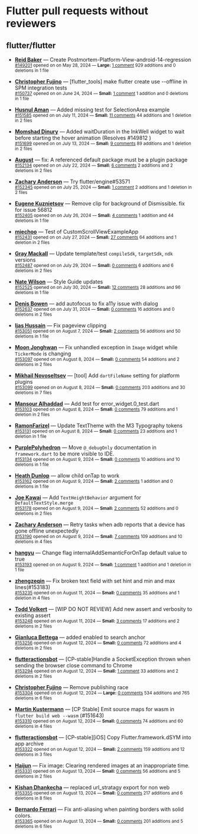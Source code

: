 # Flutter pull requests without reviewers

## flutter/flutter

* **[Reid Baker](https://github.com/reidbaker)** &mdash; Create Postmortem-Platform-View-android-14-regression<br />
    <sub>[#149201](https://github.com/flutter/flutter/pull/149201) opened on on May 28, 2024 &mdash; **Large:** [1 comment](https://github.com/flutter/flutter/pull/149201) 929 additions and 0 deletions in 1 file</sub><br />

* **[Christopher Fujino](https://github.com/christopherfujino)** &mdash; [flutter_tools] make flutter create use --offline in SPM integration tests<br />
    <sub>[#150737](https://github.com/flutter/flutter/pull/150737) opened on on June 24, 2024 &mdash; **Small:** [1 comment](https://github.com/flutter/flutter/pull/150737) 1 addition and 0 deletions in 1 file</sub><br />

* **[Husnul Aman](https://github.com/iam-amanxz)** &mdash; Added missing test for SelectionArea example<br />
    <sub>[#151585](https://github.com/flutter/flutter/pull/151585) opened on on July 11, 2024 &mdash; **Small:** [11 comments](https://github.com/flutter/flutter/pull/151585) 44 additions and 1 deletion in 2 files</sub><br />

* **[Momshad Dinury](https://github.com/momshaddinury)** &mdash; Added waitDuration in the InkWell widget to wait before starting the hover animation (Resolves #149812 )<br />
    <sub>[#151699](https://github.com/flutter/flutter/pull/151699) opened on on July 13, 2024 &mdash; **Small:** [9 comments](https://github.com/flutter/flutter/pull/151699) 89 additions and 1 deletion in 2 files</sub><br />

* **[August](https://github.com/Gustl22)** &mdash; fix: A referenced default package must be a plugin package<br />
    <sub>[#152134](https://github.com/flutter/flutter/pull/152134) opened on on July 22, 2024 &mdash; **Small:** [6 comments](https://github.com/flutter/flutter/pull/152134) 2 additions and 2 deletions in 2 files</sub><br />

* **[Zachary Anderson](https://github.com/zanderso)** &mdash; Try flutter/engine#53571<br />
    <sub>[#152345](https://github.com/flutter/flutter/pull/152345) opened on on July 25, 2024 &mdash; **Small:** [1 comment](https://github.com/flutter/flutter/pull/152345) 2 additions and 1 deletion in 2 files</sub><br />

* **[Eugene Kuznietsov](https://github.com/qwertylolman)** &mdash; Remove clip for background of Dismissible. fix for issue 56812<br />
    <sub>[#152405](https://github.com/flutter/flutter/pull/152405) opened on on July 26, 2024 &mdash; **Small:** [4 comments](https://github.com/flutter/flutter/pull/152405) 1 addition and 44 deletions in 1 file</sub><br />

* **[miechoo](https://github.com/miechoo)** &mdash; Test of CustomScrollViewExampleApp<br />
    <sub>[#152431](https://github.com/flutter/flutter/pull/152431) opened on on July 27, 2024 &mdash; **Small:** [27 comments](https://github.com/flutter/flutter/pull/152431) 64 additions and 1 deletion in 2 files</sub><br />

* **[Gray Mackall](https://github.com/gmackall)** &mdash; Update template/test `compileSdk`, `targetSdk`, `ndk` versions<br />
    <sub>[#152487](https://github.com/flutter/flutter/pull/152487) opened on on July 29, 2024 &mdash; **Small:** [0 comments](https://github.com/flutter/flutter/pull/152487) 6 additions and 6 deletions in 2 files</sub><br />

* **[Nate Wilson](https://github.com/nate-thegrate)** &mdash; Style Guide updates<br />
    <sub>[#152525](https://github.com/flutter/flutter/pull/152525) opened on on July 30, 2024 &mdash; **Small:** [12 comments](https://github.com/flutter/flutter/pull/152525) 28 additions and 96 deletions in 1 file</sub><br />

* **[Denis Bowen](https://github.com/DBowen33)** &mdash; add autofocus to fix a11y issue with dialog<br />
    <sub>[#152637](https://github.com/flutter/flutter/pull/152637) opened on on July 31, 2024 &mdash; **Small:** [0 comments](https://github.com/flutter/flutter/pull/152637) 16 additions and 0 deletions in 2 files</sub><br />

* **[Ijas Hussain](https://github.com/ijashuzain)** &mdash; Fix pageview clipping<br />
    <sub>[#153051](https://github.com/flutter/flutter/pull/153051) opened on on August 7, 2024 &mdash; **Small:** [2 comments](https://github.com/flutter/flutter/pull/153051) 56 additions and 50 deletions in 1 file</sub><br />

* **[Moon Jonghwan](https://github.com/enihsgnir)** &mdash; Fix unhandled exception in `Image` widget while `TickerMode` is changing<br />
    <sub>[#153097](https://github.com/flutter/flutter/pull/153097) opened on on August 8, 2024 &mdash; **Small:** [0 comments](https://github.com/flutter/flutter/pull/153097) 54 additions and 2 deletions in 2 files</sub><br />

* **[Mikhail Novoseltsev](https://github.com/Sameri11)** &mdash; [tool] Add `dartFileName` setting for platform plugins <br />
    <sub>[#153099](https://github.com/flutter/flutter/pull/153099) opened on on August 8, 2024 &mdash; **Small:** [0 comments](https://github.com/flutter/flutter/pull/153099) 203 additions and 30 deletions in 7 files</sub><br />

* **[Mansour Alhaddad](https://github.com/mansourzaki)** &mdash; Add test for error_widget.0_test.dart<br />
    <sub>[#153103](https://github.com/flutter/flutter/pull/153103) opened on on August 8, 2024 &mdash; **Small:** [0 comments](https://github.com/flutter/flutter/pull/153103) 79 additions and 1 deletion in 2 files</sub><br />

* **[RamonFarizel](https://github.com/RamonFarizel)** &mdash; Update TextTheme with the M3 Typography tokens<br />
    <sub>[#153131](https://github.com/flutter/flutter/pull/153131) opened on on August 8, 2024 &mdash; **Small:** [0 comments](https://github.com/flutter/flutter/pull/153131) 23 additions and 1 deletion in 1 file</sub><br />

* **[PurplePolyhedron](https://github.com/PurplePolyhedron)** &mdash; Move `@_debugOnly` documentation in `framework.dart` to be more visible to IDE.<br />
    <sub>[#153134](https://github.com/flutter/flutter/pull/153134) opened on on August 9, 2024 &mdash; **Small:** [0 comments](https://github.com/flutter/flutter/pull/153134) 10 additions and 10 deletions in 1 file</sub><br />

* **[Heath Dunlop](https://github.com/dunatron)** &mdash; allow child onTap to work<br />
    <sub>[#153162](https://github.com/flutter/flutter/pull/153162) opened on on August 9, 2024 &mdash; **Small:** [2 comments](https://github.com/flutter/flutter/pull/153162) 1 addition and 0 deletions in 1 file</sub><br />

* **[Joe Kawai](https://github.com/kawaijoe)** &mdash; Add `TextHeightBehavior` argument for `DefaultTextStyle.merge`<br />
    <sub>[#153178](https://github.com/flutter/flutter/pull/153178) opened on on August 9, 2024 &mdash; **Small:** [2 comments](https://github.com/flutter/flutter/pull/153178) 52 additions and 0 deletions in 2 files</sub><br />

* **[Zachary Anderson](https://github.com/zanderso)** &mdash; Retry tasks when adb reports that a device has gone offline unexpectedly<br />
    <sub>[#153190](https://github.com/flutter/flutter/pull/153190) opened on on August 9, 2024 &mdash; **Small:** [7 comments](https://github.com/flutter/flutter/pull/153190) 109 additions and 10 deletions in 4 files</sub><br />

* **[hangyu](https://github.com/hangyujin)** &mdash; Change flag internalAddSemanticForOnTap default value to true<br />
    <sub>[#153193](https://github.com/flutter/flutter/pull/153193) opened on on August 9, 2024 &mdash; **Small:** [1 comment](https://github.com/flutter/flutter/pull/153193) 1 addition and 1 deletion in 1 file</sub><br />

* **[zhengzeqin](https://github.com/zeqinjie)** &mdash; Fix broken text field with set hint and min and max lines(#153183)<br />
    <sub>[#153235](https://github.com/flutter/flutter/pull/153235) opened on on August 11, 2024 &mdash; **Small:** [0 comments](https://github.com/flutter/flutter/pull/153235) 35 additions and 1 deletion in 4 files</sub><br />

* **[Todd Volkert](https://github.com/tvolkert)** &mdash; [WIP DO NOT REVIEW] Add new assert and verbosity to existing assert<br />
    <sub>[#153248](https://github.com/flutter/flutter/pull/153248) opened on on August 11, 2024 &mdash; **Small:** [3 comments](https://github.com/flutter/flutter/pull/153248) 17 additions and 2 deletions in 2 files</sub><br />

* **[Gianluca Bettega](https://github.com/Macacoazul01)** &mdash; added enabled to search anchor<br />
    <sub>[#153256](https://github.com/flutter/flutter/pull/153256) opened on on August 12, 2024 &mdash; **Small:** [0 comments](https://github.com/flutter/flutter/pull/153256) 72 additions and 4 deletions in 2 files</sub><br />

* **[flutteractionsbot](https://github.com/flutteractionsbot)** &mdash; [CP-stable]Handle a SocketException thrown when sending the browser close command to Chrome<br />
    <sub>[#153294](https://github.com/flutter/flutter/pull/153294) opened on on August 12, 2024 &mdash; **Small:** [1 comment](https://github.com/flutter/flutter/pull/153294) 33 additions and 2 deletions in 2 files</sub><br />

* **[Christopher Fujino](https://github.com/christopherfujino)** &mdash; Remove publishing race<br />
    <sub>[#153304](https://github.com/flutter/flutter/pull/153304) opened on on August 12, 2024 &mdash; **Large:** [0 comments](https://github.com/flutter/flutter/pull/153304) 534 additions and 765 deletions in 6 files</sub><br />

* **[Martin Kustermann](https://github.com/mkustermann)** &mdash; [CP Stable] Emit source maps for wasm in `flutter build web --wasm` (#151643)<br />
    <sub>[#153310](https://github.com/flutter/flutter/pull/153310) opened on on August 12, 2024 &mdash; **Small:** [0 comments](https://github.com/flutter/flutter/pull/153310) 74 additions and 60 deletions in 4 files</sub><br />

* **[flutteractionsbot](https://github.com/flutteractionsbot)** &mdash; [CP-stable][iOS] Copy Flutter.framework.dSYM into app archive<br />
    <sub>[#153322](https://github.com/flutter/flutter/pull/153322) opened on on August 12, 2024 &mdash; **Small:** [2 comments](https://github.com/flutter/flutter/pull/153322) 159 additions and 12 deletions in 3 files</sub><br />

* **[Haijun](https://github.com/HaijunWei)** &mdash; Fix image: Clearing rendered images at an inappropriate time.<br />
    <sub>[#153331](https://github.com/flutter/flutter/pull/153331) opened on on August 13, 2024 &mdash; **Small:** [0 comments](https://github.com/flutter/flutter/pull/153331) 56 additions and 5 deletions in 2 files</sub><br />

* **[Kishan Dhankecha](https://github.com/kishan-dhankecha)** &mdash; replaced url_stratagy export for non web<br />
    <sub>[#153355](https://github.com/flutter/flutter/pull/153355) opened on on August 13, 2024 &mdash; **Small:** [0 comments](https://github.com/flutter/flutter/pull/153355) 217 additions and 6 deletions in 8 files</sub><br />

* **[Bernardo Ferrari](https://github.com/bernaferrari)** &mdash; Fix anti-aliasing when painting borders with solid colors.<br />
    <sub>[#153365](https://github.com/flutter/flutter/pull/153365) opened on on August 13, 2024 &mdash; **Small:** [0 comments](https://github.com/flutter/flutter/pull/153365) 201 additions and 5 deletions in 6 files</sub><br />

